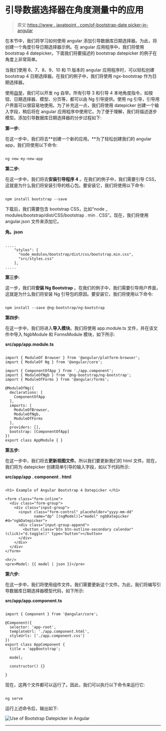 # 引导数据选择器在角度测量中的应用

> 原文:[https://www . javatpoint . com/of-bootstrap-date picker-in-angular](https://www.javatpoint.com/use-of-bootstrap-datepicker-in-angular)

在本节中，我们将学习如何使用 angular 添加引导数据库日期选择器。为此，将创建一个角度引导日期选择器示例。在 angular 应用程序中，我们将使用 bootstrap 4 datepicker。下面我们将要描述的 bootstrap datepicker 的例子在角度上非常简单。

当我们使用 6、7、8、9、10 和 11 版本的 angular 应用程序时，可以轻松创建 bootstrap 4 日期选择器。在我们的例子中，我们将使用 ngx-bootstrap 作为日期选择器。

使用[自举](https://www.javatpoint.com/bootstrap-tutorial)，我们可以开发 ng 自举。所有引导 3 和引导 4 本地角度指令，如按钮、日期选择器、模型、分页等，都可以由 Ng 引导提供。使用 ng 引导，引导用户界面可以很容易地使用。为了补充这一点，我们将使用 datepicker 创建一个输入字段，稍后将在 angular 应用程序中使用它。为了便于理解，我们将描述逐步模型。添加引导数据库日期选择器的分步过程如下:

**第一步:**

在这一步中，我们将去**创建一个新的应用。**为了轻松创建我们的 angular app，我们将使用以下命令:

```

ng new my-new-app

```

**第二步:**

在这一步中，我们将去**安装引导程序 4** 。在我们的例子中，我们需要引导 CSS，这就是为什么我们将安装引导的核心包。要安装它，我们将使用以下命令:

```

npm install bootstrap --save

```

下载后，我们需要包含 bootstrap CSS，比如“node _ modules/bootstrap/dist/CSS/bootstrap . min . CSS”。现在，我们将使用 angular.json 文件来添加它。

**角。json**

```

.....
    "styles": [
      "node_modules/bootstrap/dist/css/bootstrap.min.css",
      "src/styles.css"
    ],
.....

```

**第三步:**

这一步，我们将**安装 Ng Bootstrap** 。在我们的例子中，我们需要引导用户界面，这就是为什么我们将安装 Ng 引导包的原因。要安装它，我们将使用以下命令:

```

npm install --save @ng-bootstrap/ng-bootstrap

```

**第四步:**

在这一步中，我们将进入**导入模块**。我们将使用 app.module.ts 文件，并在该文件中导入 NgbModule 和 FormsModule 模块，如下所示:

**src/app/app.module.ts**

```

import { ModuleOf Browser } from '@angular/platform-browser';
import { ModuleOf Ng } from '@angular/core';

import { ComponentOfApp } from './app.component';
import { ModuleOfNgb } from '@ng-bootstrap/ng-bootstrap';
import { ModuleOfForms } from '@angular/forms';

@ModuleOfNg({
  declarations: [
    ComponentOfApp
  ],
  imports: [
    ModuleOfBrowser, 
    ModuleOfNgb,
    ModuleOfForms
  ],
  providers: [],
  bootstrap: [ComponentOfApp]
})
export class AppModule { }

```

**第五步:**

在这一步中，我们将去**更新视图文件**。所以我们要更新我们的 html 文件。现在，我们将为 datepicker 创建简单引导的输入字段，如以下代码所示:

**src/app/app . component . html**

```

<h1> Example of Angular Bootstrap 4 Datepicker </h1>

<form class="form-inline">
  <div class="form-group">
    <div class="input-group">
      <input class="form-control" placeholder="yyyy-mm-dd"
             name="dp" [(ngModel)]="model" ngbDatepicker #d="ngbDatepicker">
      <div class="input-group-append">
        <button class="btn btn-outline-secondary calendar" (click)="d.toggle()" type="button"></button>
      </div>
    </div>
  </div>
</form>

<hr/>
<pre>Model: {{ model | json }}</pre>

```

**第六步:**

在这一步中，我们将使用组件文件。我们需要更新这个文件。为此，我们将编写引导数据库日期选择器模型代码，如下所示:

**src/app/app.component.ts**

```

import { Component } from '@angular/core';

@Component({
  selector: 'app-root',
  templateUrl: './app.component.html',
  styleUrls: ['./app.component.css']
})
export class AppComponent {
  title = 'appBootstrap';

  model;

  constructor() {}

}

```

现在，这两个文件都可以运行了。因此，我们可以执行以下命令来运行它:

```

ng serve

```

运行上述命令后，输出如下:

![Use of Bootstrap Datepicker in Angular](../Images/a629cd6e39f37e0000a11406cf9995e0.png)

* * *